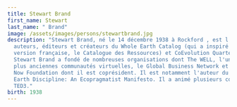 ```yaml
---
title: Stewart Brand
first_name: Stewart
last_name: " Brand"
image: /assets/images/persons/stewartbrand.jpg
description: "Stewart Brand, né le 14 décembre 1938 à Rockford , est l'un des
  auteurs, éditeurs et créateurs du Whole Earth Catalog (qui a inspiré une
  version française, le Catalogue des Ressources) et CoEvolution Quarterly.
  Stewart Brand a fondé de nombreuses organisations dont The WELL, l'une des
  plus anciennes communautés virtuelles, le Global Business Network et la Long
  Now Foundation dont il est coprésident. Il est notamment l'auteur du Whole
  Earth Discipline: An Ecopragmatist Manifesto. Il a animé plusieurs conférences
  TED3."
birth: 1938
---
```

